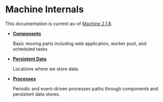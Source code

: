 Machine Internals
=================

This documentation is current as-of [Machine 2.1.8](https://github.com/openaddresses/machine/releases/tag/2.1.8).

*   **[Components](components.md)**
    
    Basic moving parts including web application, worker pool, and scheduled
    tasks.
    
*   **[Persistent Data](persistence.md)**
    
    Locations where we store data.
    
*   **[Processes](processes.md)**
    
    Periodic and event-driven processes paths through components and persistent
    data stores.
